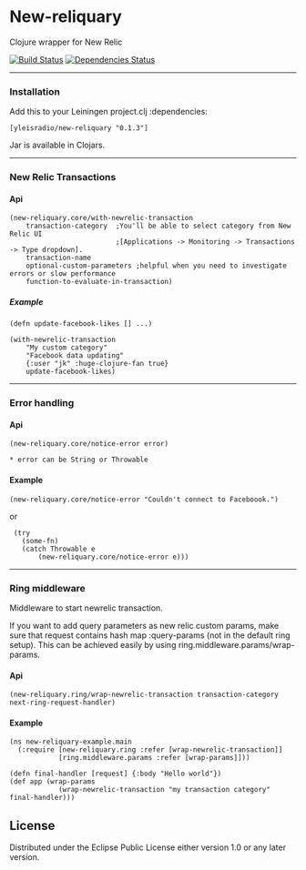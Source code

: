 # New-reliquary

Clojure wrapper for New Relic


[![Build Status](https://travis-ci.org/Yleisradio/new-reliquary.svg)](https://travis-ci.org/Yleisradio/new-reliquary)
[![Dependencies Status](http://jarkeeper.com/Yleisradio/new-reliquary/status.png)](http://jarkeeper.com/Yleisradio/new-reliquary)

------------------------------------
### Installation

Add this to your Leiningen project.clj :dependencies:

    [yleisradio/new-reliquary "0.1.3"]

Jar is available in Clojars.

--------------------------------------
### New Relic Transactions

#### Api

    (new-reliquary.core/with-newrelic-transaction
        transaction-category  ;You'll be able to select category from New Relic UI
                              ;[Applications -> Monitoring -> Transactions -> Type dropdown].
        transaction-name
        optional-custom-parameters ;helpful when you need to investigate errors or slow performance
        function-to-evaluate-in-transaction)

##### Example

    (defn update-facebook-likes [] ...)

    (with-newrelic-transaction
        "My custom category"
        "Facebook data updating"
        {:user "jk" :huge-clojure-fan true}
        update-facebook-likes)

--------------------------------------------
### Error handling

#### Api

    (new-reliquary.core/notice-error error)

    * error can be String or Throwable

#### Example

    (new-reliquary.core/notice-error "Couldn't connect to Faceboook.")

or

     (try
       (some-fn)
       (catch Throwable e
           (new-reliquary.core/notice-error e)))

--------------------------------------------

### Ring middleware

Middleware to start newrelic transaction.

If you want to add query parameters as new relic custom params, make sure that request contains hash map :query-params (not in the default ring setup).
This can be achieved easily by using ring.middleware.params/wrap-params.

#### Api

    (new-reliquary.ring/wrap-newrelic-transaction transaction-category next-ring-request-handler)

#### Example

    (ns new-reliquary-example.main
      (:require [new-reliquary.ring :refer [wrap-newrelic-transaction]]
                [ring.middleware.params :refer [wrap-params]]))

    (defn final-handler [request] {:body "Hello world"})
    (def app (wrap-params
                (wrap-newrelic-transaction "my transaction category" final-handler)))


## License

Distributed under the Eclipse Public License either version 1.0 or any later version.
